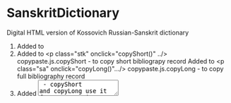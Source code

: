 # SanskritDictionary
Digital HTML version of Kossovich Russian-Sanskrit dictionary

1. Added <script type="text/javascript" src="./scripts/copypaste.js"></script> to <head>
2. Added to <p class="stk" onclick="copyShort()" ../> copypaste.js.copyShort - to copy short bibliograpy record
   Added to <p class="sa" onclick="copyLong()".../> copypaste.js.copyLong - to copy full bibliography record
3. Added <textarea id="copyBuffer" style=" left: -999px" /> - copyShort and copyLong use it for constructing bibliography record and putting result string into clipboard
  
